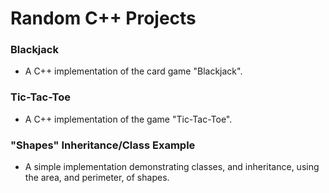 # Random C++ Projects

### Blackjack
  * A C++ implementation of the card game "Blackjack".

### Tic-Tac-Toe
  * A C++ implementation of the game "Tic-Tac-Toe".
  
### "Shapes" Inheritance/Class Example
  * A simple implementation demonstrating classes, and inheritance, using the area, and perimeter, of shapes.
